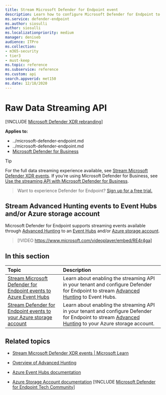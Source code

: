 ```yaml
---
title: Stream Microsoft Defender for Endpoint event
description: Learn how to configure Microsoft Defender for Endpoint to stream Advanced Hunting events to Event Hubs or Azure storage account
ms.service: defender-endpoint
ms.author: siosulli
author: siosulli
ms.localizationpriority: medium
manager: deniseb
audience: ITPro
ms.collection: 
- m365-security
- tier3
- must-keep
ms.topic: reference
ms.subservice: reference
ms.custom: api
search.appverid: met150
ms.date: 12/18/2020
---
```


# Raw Data Streaming API

[!INCLUDE [Microsoft Defender XDR rebranding](../../includes/microsoft-defender.md)]

**Applies to:**

- ../microsoft-defender-endpoint.md
- ../microsoft-defender-endpoint.md
- [Microsoft Defender for Business](/microsoft-365/security../defender-business)


> [!TIP]
> For the full data streaming experience available, see [Stream Microsoft Defender XDR events](/microsoft-365/security/defender/streaming-api).
> If you're using Microsoft Defender for Business, see [Use the streaming API with Microsoft Defender for Business](../defender-business/mdb-streaming-api).

> Want to experience Defender for Endpoint? [Sign up for a free trial.](https://signup.microsoft.com/create-account/signup?products=7f379fee-c4f9-4278-b0a1-e4c8c2fcdf7e&ru=https://aka.ms/MDEp2OpenTrial?ocid=docs-wdatp-configuresiem-abovefoldlink)

## Stream Advanced Hunting events to Event Hubs and/or Azure storage account

Microsoft Defender for Endpoint supports streaming events available through [Advanced Hunting](/defender/advanced-hunting-overview) to an [Event Hubs](/azure/event-hubs/) and/or [Azure storage account](/azure/storage/common/storage-account-overview).

> [!VIDEO https://www.microsoft.com/videoplayer/embed/RE4r4ga]

## In this section

Topic|Description
:---|:---
[Stream Microsoft Defender for Endpoint events to Azure Event Hubs](raw-data-export-event-hub.md)|Learn about enabling the streaming API in your tenant and configure Defender for Endpoint to stream [Advanced Hunting](/defender/advanced-hunting-overview) to Event Hubs.
[Stream Defender for Endpoint events to your Azure storage account](raw-data-export-storage.md)|Learn about enabling the streaming API in your tenant and configure Defender for Endpoint to stream [Advanced Hunting](/defender/advanced-hunting-overview) to your Azure storage account.

## Related topics

- [Stream Microsoft Defender XDR events | Microsoft Learn](/microsoft-365/security/defender/streaming-api)

- [Overview of Advanced Hunting](/defender/advanced-hunting-overview)
- [Azure Event Hubs documentation](/azure/event-hubs/)
- [Azure Storage Account documentation](/azure/storage/common/storage-account-overview)
[!INCLUDE [Microsoft Defender for Endpoint Tech Community](../../includes/defender-mde-techcommunity.md)]
